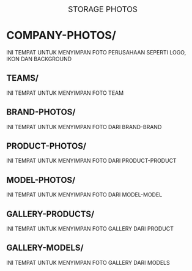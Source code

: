 <p style="font-size: 20px;" align="center">
STORAGE PHOTOS
</p>

# COMPANY-PHOTOS/

INI TEMPAT UNTUK MENYIMPAN FOTO PERUSAHAAN SEPERTI LOGO, IKON DAN BACKGROUND

## TEAMS/

INI TEMPAT UNTUK MENYIMPAN FOTO TEAM

## BRAND-PHOTOS/

INI TEMPAT UNTUK MENYIMPAN FOTO DARI BRAND-BRAND

## PRODUCT-PHOTOS/

INI TEMPAT UNTUK MENYIMPAN FOTO DARI PRODUCT-PRODUCT

## MODEL-PHOTOS/

INI TEMPAT UNTUK MENYIMPAN FOTO DARI MODEL-MODEL

## GALLERY-PRODUCTS/

INI TEMPAT UNTUK MENYIMPAN FOTO GALLERY DARI PRODUCT

## GALLERY-MODELS/

INI TEMPAT UNTUK MENYIMPAN FOTO GALLERY DARI MODELS